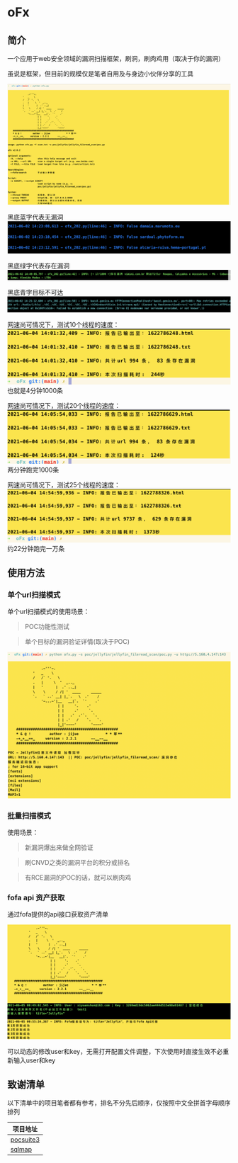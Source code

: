 # oFx

## 简介
一个应用于web安全领域的漏洞扫描框架，刷洞，刷肉鸡用（取决于你的漏洞）  

虽说是框架，但目前的规模仅是笔者自用及与身边小伙伴分享的工具  

![show](img/3.png)

黑底蓝字代表无漏洞  
![show](img/1.png)

黑底绿字代表存在漏洞  
![show](img/4.png)

黑底青字目标不可达  
![show](img/2.png)

网速尚可情况下，测试10个线程的速度：
![show](img/5.png)
也就是4分钟1000条  

网速尚可情况下，测试20个线程的速度：
![show](img/6.png)
两分钟跑完1000条  

网速尚可情况下，测试25个线程的速度：
![show](img/7.png)
约22分钟跑完一万条  


## 使用方法  

### 单个url扫描模式

单个url扫描模式的使用场景：
> POC功能性测试

> 单个目标的漏洞验证详情(取决于POC)  

![show](img/8.png)

### 批量扫描模式

使用场景：  

> 新漏洞爆出来做全网验证  

> 刷CNVD之类的漏洞平台的积分或排名  

> 有RCE漏洞的POC的话，就可以刷肉鸡  

### fofa api 资产获取

通过fofa提供的api接口获取资产清单  

![show](img/9.png)

可以动态的修改user和key，无需打开配置文件调整，下次使用时直接生效不必重新输入user和key    


## 致谢清单

以下清单中的项目笔者都有参考，排名不分先后顺序，仅按照中文全拼首字母顺序排列  

|项目地址|
|-|
|[pocsuite3]()|
|[sqlmap]()|



